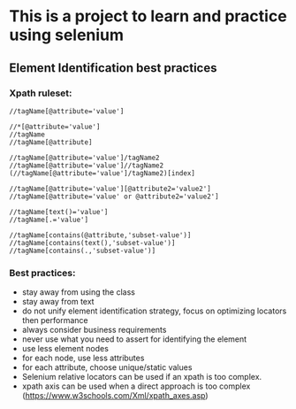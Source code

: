 # This is a project to learn and practice using selenium

## Element Identification best practices

### Xpath ruleset:
```xpath
//tagName[@attribute='value']

//*[@attribute='value']
//tagName
//tagName[@attribute]

//tagName[@attribute='value']/tagName2
//tagName[@attribute='value']//tagName2
(//tagName[@attribute='value']/tagName2)[index]

//tagName[@attribute='value'][@attribute2='value2']
//tagName[@attribute='value' or @attribute2='value2']

//tagName[text()='value']
//tagName[.='value']

//tagName[contains(@attribute,'subset-value')]
//tagName[contains(text(),'subset-value')]
//tagName[contains(.,'subset-value')]
```
### Best practices:
- stay away from using the class
- stay away from text
- do not unify element identification strategy, focus on optimizing locators then performance
- always consider business requirements
- never use what you need to assert for identifying the element
- use less element nodes
- for each node, use less attributes
- for each attribute, choose unique/static values
- Selenium relative locators can be used if an xpath is too complex.
- xpath axis can be used when a direct approach is too complex (https://www.w3schools.com/Xml/xpath_axes.asp)